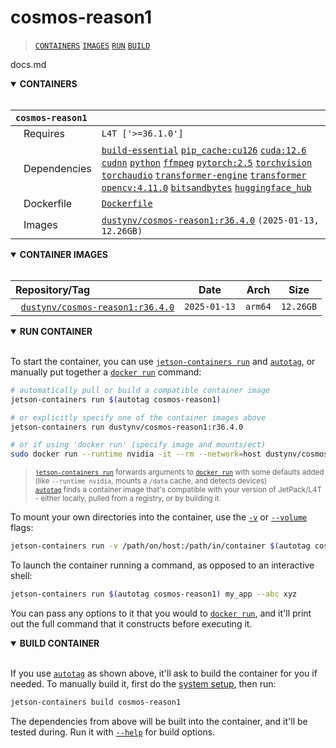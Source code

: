 # cosmos-reason1

> [`CONTAINERS`](#user-content-containers) [`IMAGES`](#user-content-images) [`RUN`](#user-content-run) [`BUILD`](#user-content-build)

docs.md
<details open>
<summary><b><a id="containers">CONTAINERS</a></b></summary>
<br>

| **`cosmos-reason1`** |                                                                                                                                                                                                                                                                                                                                                                                                                                                                                                                                                                                                    |
| :-- |:---------------------------------------------------------------------------------------------------------------------------------------------------------------------------------------------------------------------------------------------------------------------------------------------------------------------------------------------------------------------------------------------------------------------------------------------------------------------------------------------------------------------------------------------------------------------------------------------------|
| &nbsp;&nbsp;&nbsp;Requires | `L4T ['>=36.1.0']`                                                                                                                                                                                                                                                                                                                                                                                                                                                                                                                                                                                 |
| &nbsp;&nbsp;&nbsp;Dependencies | [`build-essential`](/packages/build/build-essential) [`pip_cache:cu126`](/packages/cuda/cuda) [`cuda:12.6`](/packages/cuda/cuda) [`cudnn`](/packages/cuda/cudnn) [`python`](/packages/build/python) [`ffmpeg`](/packages/multimedia/ffmpeg) [`pytorch:2.5`](/packages/pytorch) [`torchvision`](/packages/pytorch/torchvision) [`torchaudio`](/packages/pytorch/torchaudio) [`transformer-engine`](/packages/ml/rust) [`transformer`](/packages/llm/transformers) [`opencv:4.11.0`](/packages/opencv) [`bitsandbytes`](/packages/llm/bitsandbytes) [`huggingface_hub`](/packages/llm/huggingface_hub) |
| &nbsp;&nbsp;&nbsp;Dockerfile | [`Dockerfile`](../Dockerfile)                                                                                                                                                                                                                                                                                                                                                                                                                                                                                                                                                                         |
| &nbsp;&nbsp;&nbsp;Images | [`dustynv/cosmos-reason1:r36.4.0`](https://hub.docker.com/r/dustynv/cosmos-reason1/tags) `(2025-01-13, 12.26GB)`                                                                                                                                                                                                                                                                                                                                                                                                                                                                                                   |

</details>

<details open>
<summary><b><a id="images">CONTAINER IMAGES</a></b></summary>
<br>

| Repository/Tag | Date | Arch | Size |
| :-- | :--: | :--: | :--: |
| &nbsp;&nbsp;[`dustynv/cosmos-reason1:r36.4.0`](https://hub.docker.com/r/dustynv/cosmos-reason1/tags) | `2025-01-13` | `arm64` | `12.26GB` |


</details>

<details open>
<summary><b><a id="run">RUN CONTAINER</a></b></summary>
<br>

To start the container, you can use [`jetson-containers run`](/docs/run.md) and [`autotag`](/docs/run.md#autotag), or manually put together a [`docker run`](https://docs.docker.com/engine/reference/commandline/run/) command:
```bash
# automatically pull or build a compatible container image
jetson-containers run $(autotag cosmos-reason1)

# or explicitly specify one of the container images above
jetson-containers run dustynv/cosmos-reason1:r36.4.0

# or if using 'docker run' (specify image and mounts/ect)
sudo docker run --runtime nvidia -it --rm --network=host dustynv/cosmos-reason1:r36.4.0
```
> <sup>[`jetson-containers run`](/docs/run.md) forwards arguments to [`docker run`](https://docs.docker.com/engine/reference/commandline/run/) with some defaults added (like `--runtime nvidia`, mounts a `/data` cache, and detects devices)</sup><br>
> <sup>[`autotag`](/docs/run.md#autotag) finds a container image that's compatible with your version of JetPack/L4T - either locally, pulled from a registry, or by building it.</sup>

To mount your own directories into the container, use the [`-v`](https://docs.docker.com/engine/reference/commandline/run/#volume) or [`--volume`](https://docs.docker.com/engine/reference/commandline/run/#volume) flags:
```bash
jetson-containers run -v /path/on/host:/path/in/container $(autotag cosmos-reason1)
```
To launch the container running a command, as opposed to an interactive shell:
```bash
jetson-containers run $(autotag cosmos-reason1) my_app --abc xyz
```
You can pass any options to it that you would to [`docker run`](https://docs.docker.com/engine/reference/commandline/run/), and it'll print out the full command that it constructs before executing it.
</details>
<details open>
<summary><b><a id="build">BUILD CONTAINER</b></summary>
<br>

If you use [`autotag`](/docs/run.md#autotag) as shown above, it'll ask to build the container for you if needed.  To manually build it, first do the [system setup](/docs/setup.md), then run:
```bash
jetson-containers build cosmos-reason1
```
The dependencies from above will be built into the container, and it'll be tested during.  Run it with [`--help`](/jetson_containers/build.py) for build options.
</details>
